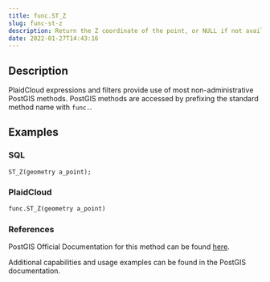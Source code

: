 ```yaml
---
title: func.ST_Z
slug: func-st-z
description: Return the Z coordinate of the point, or NULL if not available. Input must be a point
date: 2022-01-27T14:43:16
---
```



## Description


PlaidCloud expressions and filters provide use of most non-administrative PostGIS methods. PostGIS methods are accessed by prefixing the standard method name with `func.`.



## Examples


### SQL



```
ST_Z(geometry a_point);
```


### PlaidCloud



```python
func.ST_Z(geometry a_point)
```


### References


PostGIS Official Documentation for this method can be found [here](https://postgis.net/docs/manual-3.1/ST_Z.html).



Additional capabilities and usage examples can be found in the PostGIS documentation.

